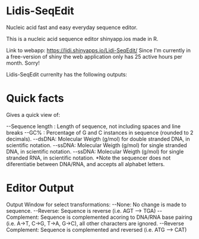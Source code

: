 # Lidis-SeqEdit
Nucleic acid fast and easy everyday sequence editor.

This is a nucleic acid sequence editor shinyapp.ios made in R. 

Link to webapp: https://lidi.shinyapps.io/Lidi-SeqEdit/
Since I'm currently in a free-version of shiny the web application only has 25 active hours per month. Sorry! 

Lidis-SeqEdit currenlty has the following outputs:

# Quick facts 
Gives a quick view of:

--Sequence length : Length of sequence, not including spaces and line breaks
--GC% : Percentage of G and C instances in sequence (rounded to 2 decimals). 
--dsDNA: Molecular Weigth (g/mol) for double stranded DNA, in scientific notation. 
--ssDNA: Molecular Weigth (g/mol) for single stranded DNA, in scientific notation. 
--ssDNA: Molecular Weigth (g/mol) for single stranded RNA, in scientific notation. 
*Note the sequencer does not diferentiatie between DNA/RNA, and accepts all alphabet letters. 

# Editor Output 
Output Window for select transformations:
--None: No change is made to sequence. 
--Reverse: Sequence is reverse (i.e. AGT --> TGA) 
--Complement: Sequence is complemented acoring to DNA/RNA base pairing (i.e. A->T, C->G, T->A, G->C), all other characters are ignored. 
--Reverse Complement: Sequence is complemented and reversed (i.e. ATG --> CAT) 




